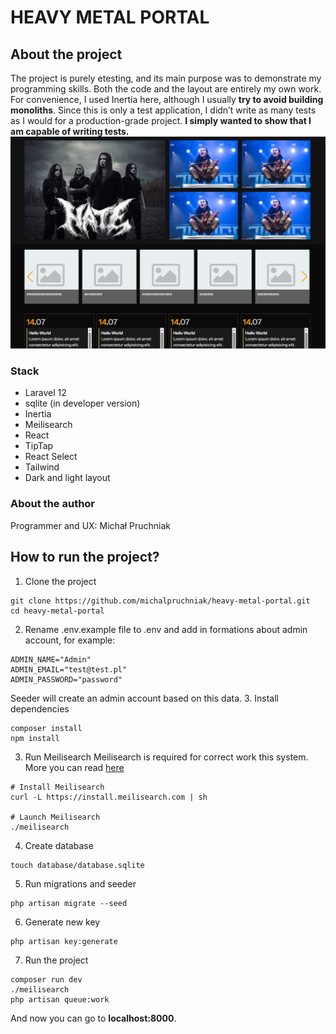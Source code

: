 # HEAVY METAL PORTAL

## About the project

The project is purely etesting, and its main purpose was to demonstrate my programming skills. Both the code and the layout are entirely my own work. For convenience, I used Inertia here, although I usually **try to avoid building monoliths**. Since this is only a test application, I didn’t write as many tests as I would for a production-grade project. **I simply wanted to show that I am capable of writing tests.**
![Page view](screens/screen1.png)

### Stack

- Laravel 12
- sqlite (in developer version)
- Inertia
- Meilisearch
- React
- TipTap
- React Select
- Tailwind
- Dark and light layout

### About the author

Programmer and UX: Michał Pruchniak

## How to run the project?

1. Clone the project

```
git clone https://github.com/michalpruchniak/heavy-metal-portal.git
cd heavy-metal-portal
```

2. Rename .env.example file to .env and add in formations about admin account, for example:

```
ADMIN_NAME="Admin"
ADMIN_EMAIL="test@test.pl"
ADMIN_PASSWORD="password"
```

Seeder will create an admin account based on this data. 3. Install dependencies

```
composer install
npm install
```

3. Run Meilisearch
   Meilisearch is required for correct work this system. More you can read [here](https://www.meilisearch.com/docs/learn/self_hosted/install_meilisearch_locally)

```
# Install Meilisearch
curl -L https://install.meilisearch.com | sh

# Launch Meilisearch
./meilisearch
```

4. Create database

```
touch database/database.sqlite
```

5. Run migrations and seeder

```
php artisan migrate --seed
```

6. Generate new key

```
php artisan key:generate
```

7. Run the project

```
composer run dev
./meilisearch
php artisan queue:work
```

And now you can go to **localhost:8000**.
